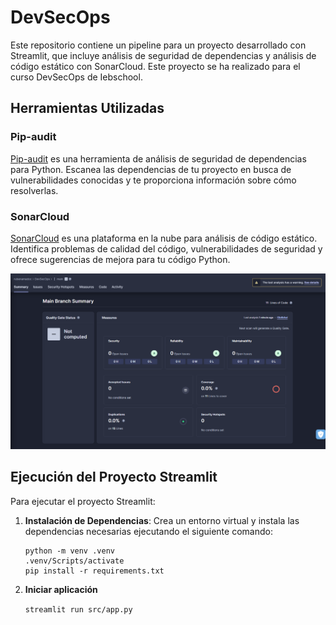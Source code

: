 # DevSecOps

Este repositorio contiene un pipeline para un proyecto desarrollado con Streamlit, que incluye análisis de seguridad de dependencias y análisis de código estático con SonarCloud. Este proyecto se ha realizado para el curso DevSecOps de Iebschool.

## Herramientas Utilizadas

### Pip-audit

[Pip-audit](https://pypi.org/project/pip-audit/) es una herramienta de análisis de seguridad de dependencias para Python. Escanea las dependencias de tu proyecto en busca de vulnerabilidades conocidas y te proporciona información sobre cómo resolverlas.

### SonarCloud

[SonarCloud](https://sonarcloud.io/) es una plataforma en la nube para análisis de código estático. Identifica problemas de calidad del código, vulnerabilidades de seguridad y ofrece sugerencias de mejora para tu código Python.

![](./Img/SonarCloud.png)

## Ejecución del Proyecto Streamlit

Para ejecutar el proyecto Streamlit:

1. **Instalación de Dependencias**: Crea un entorno virtual y instala las dependencias necesarias ejecutando el siguiente comando:

   ```
   python -m venv .venv
   .venv/Scripts/activate
   pip install -r requirements.txt
   ```

2. **Iniciar aplicación**

    `streamlit run src/app.py`